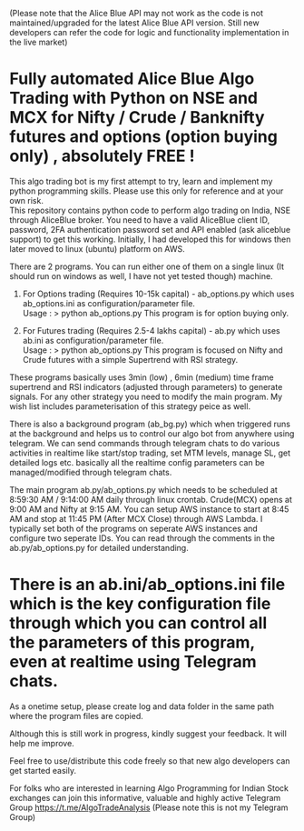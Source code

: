(Please note that the Alice Blue API may not work as the code is not maintained/upgraded for the latest Alice Blue API version. Still new developers can refer the code for logic and functionality implementation in the live market) 
# Fully automated Alice Blue Algo Trading with Python on NSE and MCX for Nifty / Crude / Banknifty futures and options (option buying only) , absolutely FREE !
This algo trading bot is my first attempt to try, learn and implement my python programming skills. Please use this only for reference and at your own risk.  
This repository contains python code to perform algo trading on India, NSE through AliceBlue broker. 
You need to have a valid AliceBlue client ID, password, 2FA authentication password set and API enabled (ask aliceblue support) to get this working.
Initially, I had developed this for windows then later moved to linux (ubuntu) platform on AWS.

There are 2 programs. You can run either one of them on a single linux (It should run on windows as well, I have not yet tested though) machine.  
1. For Options trading (Requires 10-15k capital) - ab_options.py which uses ab_options.ini as configuration/parameter file.
   <br>Usage : > python ab_options.py 
   This program is for option buying only.
   
2. For Futures trading (Requires 2.5-4 lakhs capital) - ab.py which uses ab.ini as configuration/parameter file.
   <br>Usage : > python ab_options.py
   This program is focused on Nifty and Crude futures with a simple Supertrend with RSI strategy.
   
These programs basically uses 3min (low) , 6min (medium) time frame supertrend and RSI indicators (adjusted through parameters) to generate signals. For any other strategy you need to modify the main program. My wish list includes parameterisation of this strategy peice as well. 

There is also a background program (ab_bg.py) which when triggered runs at the background and helps us to control our algo bot from anywhere using telegram. 
We can send commands through telegram chats to do various activities in realtime like start/stop trading, set MTM levels, manage SL, get detailed logs etc. 
basically all the realtime config parameters can be managed/modified through telegram chats.    

The main program ab.py/ab_options.py which needs to be scheduled at 8:59:30 AM / 9:14:00 AM daily through linux crontab. 
Crude(MCX) opens at 9:00 AM and Nifty at 9:15 AM.
You can setup AWS instance to start at 8:45 AM and stop at 11:45 PM (After MCX Close) through AWS Lambda. 
I typically set both of the programs on seperate AWS instances and configure two seperate IDs. 
You can read through the comments in the ab.py/ab_options.py for detailed understanding. 
# There is an ab.ini/ab_options.ini file which is the key configuration file through which you can control all the parameters of this program, even at realtime using Telegram chats. 

As a onetime setup, please create log and data folder in the same path where the program files are copied.

Although this is still work in progress, kindly suggest your feedback. It will help me improve.

Feel free to use/distribute this code freely so that new algo developers can get started easily.  

For folks who are interested in learning Algo Programming for Indian Stock exchanges can join this informative, valuable and highly active Telegram Group
https://t.me/AlgoTradeAnalysis
(Please note this is not my Telegram Group)
